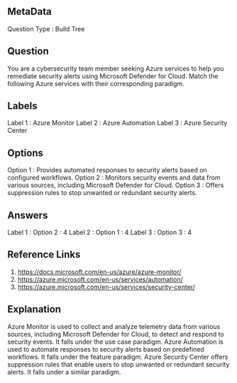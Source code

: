 ## MetaData
Question Type : Build Tree

## Question
You are a cybersecurity team member seeking Azure services to help you remediate security alerts using Microsoft Defender for Cloud. Match the following Azure services with their corresponding paradigm. 

## Labels
Label 1 : Azure Monitor 
Label 2 : Azure Automation 
Label 3 : Azure Security Center 

## Options
Option 1 : Provides automated responses to security alerts based on configured workflows.
Option 2 : Monitors security events and data from various sources, including Microsoft Defender for Cloud. 
Option 3 : Offers suppression rules to stop unwanted or redundant security alerts.

## Answers
Label 1 : Option 2 : 4
Label 2 : Option 1 : 4
Label 3 : Option 3 : 4

## Reference Links
1. https://docs.microsoft.com/en-us/azure/azure-monitor/ 
2. https://azure.microsoft.com/en-us/services/automation/ 
3. https://azure.microsoft.com/en-us/services/security-center/ 

## Explanation
Azure Monitor is used to collect and analyze telemetry data from various sources, including Microsoft Defender for Cloud, to detect and respond to security events. It falls under the use case paradigm. Azure Automation is used to automate responses to security alerts based on predefined workflows. It falls under the feature paradigm. Azure Security Center offers suppression rules that enable users to stop unwanted or redundant security alerts. It falls under a similar paradigm.